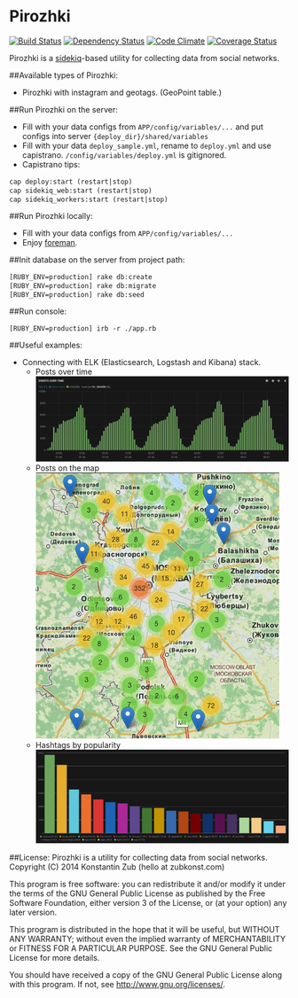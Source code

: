 Pirozhki
========
[![Build Status](https://travis-ci.org/ZubKonst/pirozhki.svg?branch=master)](https://travis-ci.org/ZubKonst/pirozhki)
[![Dependency Status](https://gemnasium.com/ZubKonst/pirozhki.svg)](https://gemnasium.com/ZubKonst/pirozhki)
[![Code Climate](https://codeclimate.com/github/ZubKonst/pirozhki/badges/gpa.svg)](https://codeclimate.com/github/ZubKonst/pirozhki)
[![Coverage Status](https://coveralls.io/repos/ZubKonst/pirozhki/badge.png?branch=master)](https://coveralls.io/r/ZubKonst/pirozhki)

Pirozhki is a [sidekiq](http://sidekiq.org)-based utility for collecting data from social networks. 

##Available types of Pirozhki:
- Pirozhki with instagram and geotags. (GeoPoint table.)

##Run Pirozhki on the server:
- Fill with your data configs from `APP/config/variables/...` and put configs into server `{deploy_dir}/shared/variables`  
- Fill with your data `deploy_sample.yml`, rename to `deploy.yml` and use capistrano. `/config/variables/deploy.yml` is gitignored.
- Capistrano tips:
```
cap deploy:start (restart|stop)
cap sidekiq_web:start (restart|stop)
cap sidekiq_workers:start (restart|stop)
```

##Run Pirozhki locally:
- Fill with your data configs from `APP/config/variables/...`
- Enjoy [foreman](https://github.com/ddollar/foreman).

##Init database on the server from project path:
```
[RUBY_ENV=production] rake db:create
[RUBY_ENV=production] rake db:migrate
[RUBY_ENV=production] rake db:seed
```

##Run console:
```
[RUBY_ENV=production] irb -r ./app.rb
```

##Useful examples:
- Connecting with ELK (Elasticsearch, Logstash and Kibana) stack.
  - Posts over time ![Images over time](info/images_over_time.png)
  - Posts on the map ![Images on the map](info/images_on_the_map.png)
  - Hashtags by popularity ![Hashtags and Places](info/hashtags_by_popularity.png)

##License:
Pirozhki is a utility for collecting data from social networks.  
Copyright (C) 2014  Konstantin Zub (hello at zubkonst.com)

This program is free software: you can redistribute it and/or modify
it under the terms of the GNU General Public License as published by
the Free Software Foundation, either version 3 of the License, or
(at your option) any later version.

This program is distributed in the hope that it will be useful,
but WITHOUT ANY WARRANTY; without even the implied warranty of
MERCHANTABILITY or FITNESS FOR A PARTICULAR PURPOSE.  See the
GNU General Public License for more details.

You should have received a copy of the GNU General Public License
along with this program.  If not, see <http://www.gnu.org/licenses/>.
